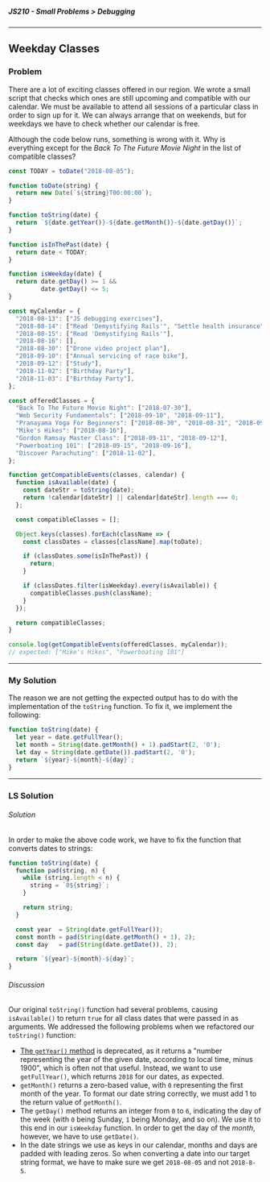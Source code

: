 ##### JS210 - Small Problems > Debugging

---

## Weekday Classes

### Problem

There are a lot of exciting classes offered in our region. We wrote a small script that checks which ones are still upcoming and compatible with our calendar. We must be available to attend all sessions of a particular class in order to sign up for it. We can always arrange that on weekends, but for weekdays we have to check whether our calendar is free.  

Although the code below runs, something is wrong with it. Why is everything except for the *Back To The Future Movie Night* in the list of compatible classes?  

```javascript
const TODAY = toDate("2018-08-05");

function toDate(string) {
  return new Date(`${string}T00:00:00`);
}

function toString(date) {
  return `${date.getYear()}-${date.getMonth()}-${date.getDay()}`;
}

function isInThePast(date) {
  return date < TODAY;
}

function isWeekday(date) {
  return date.getDay() >= 1 &&
         date.getDay() <= 5;
}

const myCalendar = {
  "2018-08-13": ["JS debugging exercises"],
  "2018-08-14": ["Read 'Demystifying Rails'", "Settle health insurance"],
  "2018-08-15": ["Read 'Demystifying Rails'"],
  "2018-08-16": [],
  "2018-08-30": ["Drone video project plan"],
  "2018-09-10": ["Annual servicing of race bike"],
  "2018-09-12": ["Study"],
  "2018-11-02": ["Birthday Party"],
  "2018-11-03": ["Birthday Party"],
};

const offeredClasses = {
  "Back To The Future Movie Night": ["2018-07-30"],
  "Web Security Fundamentals": ["2018-09-10", "2018-09-11"],
  "Pranayama Yoga For Beginners": ["2018-08-30", "2018-08-31", "2018-09-01"],
  "Mike's Hikes": ["2018-08-16"],
  "Gordon Ramsay Master Class": ["2018-09-11", "2018-09-12"],
  "Powerboating 101": ["2018-09-15", "2018-09-16"],
  "Discover Parachuting": ["2018-11-02"],
};

function getCompatibleEvents(classes, calendar) {
  function isAvailable(date) {
    const dateStr = toString(date);
    return !calendar[dateStr] || calendar[dateStr].length === 0;
  };

  const compatibleClasses = [];

  Object.keys(classes).forEach(className => {
    const classDates = classes[className].map(toDate);

    if (classDates.some(isInThePast)) {
      return;
    }

    if (classDates.filter(isWeekday).every(isAvailable)) {
      compatibleClasses.push(className);
    }
  });

  return compatibleClasses;
}

console.log(getCompatibleEvents(offeredClasses, myCalendar));
// expected: ["Mike's Hikes", "Powerboating 101"]
```

---

### My Solution

The reason we are not getting the expected output has to do with the implementation of the `toString` function.  To fix it, we implement the following:

```javascript
function toString(date) {
  let year = date.getFullYear();
  let month = String(date.getMonth() + 1).padStart(2, '0');
  let day = String(date.getDate()).padStart(2, '0');
  return `${year}-${month}-${day}`;
}
```

---

### LS Solution

###### Solution

In order to make the above code work, we have to fix the function that converts dates to strings:  

```javascript
function toString(date) {
  function pad(string, n) {
    while (string.length < n) {
      string = `0${string}`;
    }

    return string;
  }

  const year  = String(date.getFullYear());
  const month = pad(String(date.getMonth() + 1), 2);
  const day   = pad(String(date.getDate()), 2);

  return `${year}-${month}-${day}`;
}
```

###### Discussion

Our original `toString()` function had several problems, causing `isAvailable()` to return `true` for all class dates that were passed in as arguments. We addressed the following problems when we refactored our `toString()` function:

- [The `getYear()` method](https://developer.mozilla.org/en-US/docs/Web/JavaScript/Reference/Global_Objects/Date/getYear) is deprecated, as it returns a "number representing the year of the given date, according to local time, minus 1900", which is often not that useful. Instead, we want to use `getFullYear()`, which returns `2018` for our dates, as expected.
- `getMonth()` returns a zero-based value, with `0` representing the first month of the year. To format our date string correctly, we must add 1 to the return value of `getMonth()`.
- The `getDay()` method returns an integer from `0` to `6`, indicating the day of the week (with `0` being Sunday, `1` being Monday, and so on). We use it to this end in our `isWeekday` function. In order to get the day of the *month*, however, we have to use `getDate()`.
- In the date strings we use as keys in our calendar, months and days are padded with leading zeros. So when converting a date into our target string format, we have to make sure we get `2018-08-05` and not `2018-8-5`.

